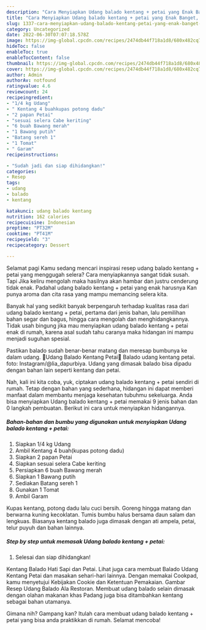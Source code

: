 ```yaml
---
description: "Cara Menyiapkan Udang balado kentang + petai yang Enak Banget, Buat Buka Puasa Bikin Ngiler"
title: "Cara Menyiapkan Udang balado kentang + petai yang Enak Banget, Buat Buka Puasa Bikin Ngiler"
slug: 1337-cara-menyiapkan-udang-balado-kentang-petai-yang-enak-banget-buat-buka-puasa-bikin-ngiler
category: Uncategorized
date: 2022-06-30T07:07:18.578Z
image: https://img-global.cpcdn.com/recipes/2474db44f718a1d8/680x482cq70/udang-balado-kentang-petai-foto-resep-utama.jpg
hideToc: false
enableToc: true
enableTocContent: false
thumbnail: https://img-global.cpcdn.com/recipes/2474db44f718a1d8/680x482cq70/udang-balado-kentang-petai-foto-resep-utama.jpg
cover: https://img-global.cpcdn.com/recipes/2474db44f718a1d8/680x482cq70/udang-balado-kentang-petai-foto-resep-utama.jpg
author: Admin
authorAv: notfound
ratingvalue: 4.6
reviewcount: 24
recipeingredient:
- "1/4 kg Udang"
- " Kentang 4 buahkupas potong dadu"
- "2 papan Petai"
- "sesuai selera Cabe keriting"
- "6 buah Bawang merah"
- "1 Bawang putih"
- "Batang sereh 1"
- "1 Tomat"
- " Garam"
recipeinstructions:

- "Sudah jadi dan siap dihidangkan!"
categories:
- Resep
tags:
- udang
- balado
- kentang

katakunci: udang balado kentang 
nutrition: 162 calories
recipecuisine: Indonesian
preptime: "PT32M"
cooktime: "PT41M"
recipeyield: "3"
recipecategory: Dessert

---
```



Selamat pagi Kamu sedang mencari inspirasi resep udang balado kentang + petai yang menggugah selera? Cara menyiapkannya sangat tidak susah. Tapi Jika keliru mengolah maka hasilnya akan hambar dan justru cenderung tidak enak. Padahal udang balado kentang + petai yang enak harusnya Kan punya aroma dan cita rasa yang mampu memancing selera kita.


Banyak hal yang sedikit banyak berpengaruh terhadap kualitas rasa dari udang balado kentang + petai, pertama dari jenis bahan, lalu pemilihan bahan segar dan bagus, hingga cara mengolah dan menghidangkannya. Tidak usah bingung jika mau menyiapkan udang balado kentang + petai enak di rumah, karena asal sudah tahu caranya maka hidangan ini mampu menjadi suguhan spesial.

Pastikan balado sudah benar-benar matang dan meresap bumbunya ke dalam udang. 🦐Udang Balado Kentang Petai🦐 Balado udang kentang petai. foto: Instagram/@lia_dapurbiya. Udang yang dimasak balado bisa dipadu dengan bahan lain seperti kentang dan petai.


Nah, kali ini kita coba, yuk, ciptakan udang balado kentang + petai sendiri di rumah. Tetap dengan bahan yang sederhana, hidangan ini dapat memberi manfaat dalam membantu menjaga kesehatan tubuhmu sekeluarga. Anda bisa menyiapkan Udang balado kentang + petai memakai 9 jenis bahan dan 0 langkah pembuatan. Berikut ini cara untuk menyiapkan hidangannya.

<!--inarticleads1-->

##### Bahan-bahan dan bumbu yang digunakan untuk menyiapkan Udang balado kentang + petai:

1. Siapkan 1/4 kg Udang
1. Ambil  Kentang 4 buah(kupas potong dadu)
1. Siapkan 2 papan Petai
1. Siapkan sesuai selera Cabe keriting
1. Persiapkan 6 buah Bawang merah
1. Siapkan 1 Bawang putih
1. Sediakan Batang sereh 1
1. Gunakan 1 Tomat
1. Ambil  Garam


Kupas kentang, potong dadu lalu cuci bersih. Goreng hingga matang dan berwarna kuning kecoklatan. Tumis bumbu halus bersama daun salam dan lengkuas. Biasanya kentang balado juga dimasak dengan ati ampela, petai, telur puyuh dan bahan lainnya. 

<!--inarticleads2-->

##### Step by step untuk memasak Udang balado kentang + petai:


1. Selesai dan siap dihidangkan!

Kentang Balado Hati Sapi dan Petai. Lihat juga cara membuat Balado Udang Kentang Petai dan masakan sehari-hari lainnya. Dengan memakai Cookpad, kamu menyetujui Kebijakan Cookie dan Ketentuan Pemakaian. Gambar Resep Udang Balado Ala Restoran. Membuat udang balado selain dimasak dengan olahan makanan khas Padang juga bisa ditambahkan kentang sebagai bahan utamanya. 

Gimana nih? Gampang kan? Itulah cara membuat udang balado kentang + petai yang bisa anda praktikkan di rumah. Selamat mencoba!
